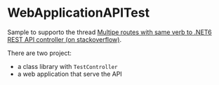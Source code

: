 # WebApplicationAPITest

Sample to supporto the thread [Multipe routes with same verb to .NET6 REST API controller (on stackoverflow)](https://stackoverflow.com/questions/77745566/multipe-routes-with-same-verb-to-net6-rest-api-controller/77745835).

There are two project:

- a class library with `TestController`
- a web application that serve the API

